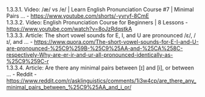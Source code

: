 
1.3.3.1. Video: /æ/ vs /e/ | Learn English Pronunciation Course #7 | Minimal Pairs ... - https://www.youtube.com/shorts/-yvryf-8CmE  
1.3.3.2. Video: English Pronunciation Course for Beginners | 8 Lessons - https://www.youtube.com/watch?v=8oJzRdqstkA  
1.3.3.3. Article: The short vowel sounds for E, I, and U are pronounced /ɛ/, /ɪ/, and ... - https://www.quora.com/The-short-vowel-sounds-for-E-I-and-U-are-pronounced-%25C9%259B-%25C9%25AA-and-%25CA%258C-respectively-Why-are-er-ir-and-ur-all-pronounced-identically-as-%25C9%259C-r  
1.3.3.4. Article: Are there any minimal pairs between [ɪ] and [i], or between ... - Reddit - https://www.reddit.com/r/asklinguistics/comments/1i3w4cp/are_there_any_minimal_pairs_between_%25C9%25AA_and_i_or/  
